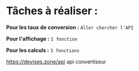 # Tâches à réaliser :

**Pour les taux de conversion :**
`Aller chercher l'API`

**Pour l'affichage :**
`1 fonction`

**Pour les calculs :**
`3 fonctions`

https://devises.zone/api api convertiseur
